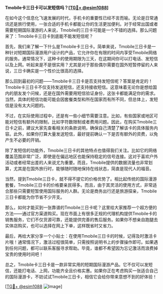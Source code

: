 **Tmobile卡三日卡可以发短信吗？[[TG💪+ @esim1088](https://t.me/s/esim1088)]**

在如今这个信息化飞速发展的时代，手机卡的重要性已经不言而喻。无论是日常通讯还是旅行使用，一张合适的手机卡都能让你的生活更加便利。对于经常出国或者需要短期国际漫游的人来说，Tmobile的三日卡可能是一个不错的选择。那么问题来了：Tmobile卡三日卡到底能不能发短信呢？

首先，我们来了解一下什么是Tmobile卡三日卡。简单来说，Tmobile三日卡是一种针对短期国际漫游用户设计的产品，它允许你在有限的时间内享受Tmobile网络的服务。通常情况下，这种卡的使用期限为三天，在这期间你可以打电话、发短信以及上网。听起来是不是很实用？尤其是对于那些偶尔需要在国外短暂停留的人来说，三日卡确实是一个性价比很高的选择。

那么回到最初的问题——Tmobile卡三日卡是否支持发短信呢？答案是肯定的！Tmobile卡三日卡不仅支持发送短信，还支持接收短信。这意味着无论你是想给国内的朋友发个问候，还是在国外需要用短信验证身份，这张卡都能满足你的需求。当然，具体的短信功能可能会因套餐类型和所在国家而有所不同，但总体上，发短信是没有太大问题的。

不过，在实际使用过程中，还是有一些小细节需要注意。比如，有些国家或地区可能对短信有额外的限制，比如字符数限制或者费用问题。因此，在购买Tmobile三日卡之前，建议大家先查看相关的条款说明，确保自己清楚了解该卡的具体服务内容。此外，如果你打算大量发送短信，最好提前确认一下是否有额外的资费，以免产生不必要的开销。

除了发短信的功能外，Tmobile三日卡的其他特点也值得我们关注。比如它的网络覆盖范围非常广泛，即使是在偏远地区也能保持稳定的信号连接。这对于喜欢户外活动或者经常出差的人来说尤为重要。而且，Tmobile提供的数据流量也非常划算，尤其是在国外旅行时，能够随时随地保持在线状态，简直是现代人的福音。

当然，提到Tmobile三日卡，就不得不提它的价格优势了。相比起传统的国际漫游套餐，Tmobile三日卡的价格要亲民得多。而且，由于其灵活的使用方式，非常适合那些只需要短暂使用国际服务的人群。无论是商务出行还是旅游探亲，Tmobile三日卡都能为你节省不少开支。

那么，如何才能买到一张靠谱的Tmobile三日卡呢？这里给大家推荐一个超方便的方法——通过官方渠道购买。现在市面上有很多正规的代理机构提供Tmobile卡的销售服务，它们不仅货源可靠，还能提供完善的售后服务。如果你不想亲自跑腿去实体店购买，也可以选择在网上下单，这样既省时又省力。

最后，再给大家分享一个小贴士：在使用Tmobile三日卡的时候，记得及时激活卡片哦！通常情况下，激活过程很简单，只需按照说明书上的步骤操作即可。如果遇到任何问题，都可以联系客服寻求帮助。毕竟，谁都不希望因为忘记激活而浪费掉宝贵的使用时间吧！

总之，Tmobile卡三日卡是一款非常实用的短期国际漫游产品。它不仅可以发短信，还能打电话、上网，功能齐全且价格实惠。如果你正在考虑购买一张适合自己的国际漫游卡，不妨试试Tmobile三日卡，相信它会给你带来意想不到的好体验！

[[TG💪+ @esim1088](https://t.me/s/esim1088) ![Image](https://i.postimg.cc/4NQfJmqS/Snipaste-2025-05-13-00-14-12.png)]